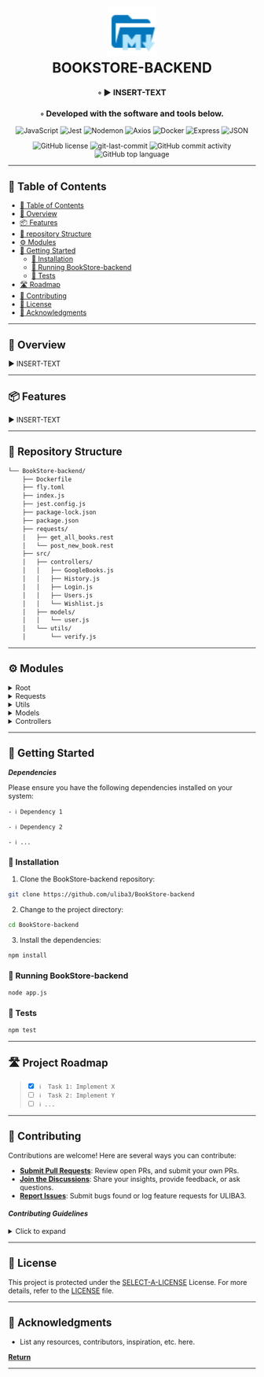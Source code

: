 <div align="center">
<h1 align="center">
<img src="https://raw.githubusercontent.com/PKief/vscode-material-icon-theme/ec559a9f6bfd399b82bb44393651661b08aaf7ba/icons/folder-markdown-open.svg" width="100" />
<br>BOOKSTORE-BACKEND</h1>
<h3>◦ ► INSERT-TEXT</h3>
<h3>◦ Developed with the software and tools below.</h3>

<p align="center">
<img src="https://img.shields.io/badge/JavaScript-F7DF1E.svg?style=flat&logo=JavaScript&logoColor=black" alt="JavaScript" />
<img src="https://img.shields.io/badge/Jest-C21325.svg?style=flat&logo=Jest&logoColor=white" alt="Jest" />
<img src="https://img.shields.io/badge/Nodemon-76D04B.svg?style=flat&logo=Nodemon&logoColor=white" alt="Nodemon" />
<img src="https://img.shields.io/badge/Axios-5A29E4.svg?style=flat&logo=Axios&logoColor=white" alt="Axios" />
<img src="https://img.shields.io/badge/Docker-2496ED.svg?style=flat&logo=Docker&logoColor=white" alt="Docker" />
<img src="https://img.shields.io/badge/Express-000000.svg?style=flat&logo=Express&logoColor=white" alt="Express" />
<img src="https://img.shields.io/badge/JSON-000000.svg?style=flat&logo=JSON&logoColor=white" alt="JSON" />
</p>
<img src="https://img.shields.io/github/license/uliba3/BookStore-backend?style=flat&color=5D6D7E" alt="GitHub license" />
<img src="https://img.shields.io/github/last-commit/uliba3/BookStore-backend?style=flat&color=5D6D7E" alt="git-last-commit" />
<img src="https://img.shields.io/github/commit-activity/m/uliba3/BookStore-backend?style=flat&color=5D6D7E" alt="GitHub commit activity" />
<img src="https://img.shields.io/github/languages/top/uliba3/BookStore-backend?style=flat&color=5D6D7E" alt="GitHub top language" />
</div>

---

## 📖 Table of Contents
- [📖 Table of Contents](#-table-of-contents)
- [📍 Overview](#-overview)
- [📦 Features](#-features)
- [📂 repository Structure](#-repository-structure)
- [⚙️ Modules](#modules)
- [🚀 Getting Started](#-getting-started)
    - [🔧 Installation](#-installation)
    - [🤖 Running BookStore-backend](#-running-BookStore-backend)
    - [🧪 Tests](#-tests)
- [🛣 Roadmap](#-roadmap)
- [🤝 Contributing](#-contributing)
- [📄 License](#-license)
- [👏 Acknowledgments](#-acknowledgments)

---


## 📍 Overview

► INSERT-TEXT

---

## 📦 Features

► INSERT-TEXT

---


## 📂 Repository Structure

```sh
└── BookStore-backend/
    ├── Dockerfile
    ├── fly.toml
    ├── index.js
    ├── jest.config.js
    ├── package-lock.json
    ├── package.json
    ├── requests/
    │   ├── get_all_books.rest
    │   └── post_new_book.rest
    ├── src/
    │   ├── controllers/
    │   │   ├── GoogleBooks.js
    │   │   ├── History.js
    │   │   ├── Login.js
    │   │   ├── Users.js
    │   │   └── Wishlist.js
    │   ├── models/
    │   │   └── user.js
    │   └── utils/
    │       └── verify.js

```

---


## ⚙️ Modules

<details closed><summary>Root</summary>

| File                                                                                         | Summary       |
| ---                                                                                          | ---           |
| [index.js](https://github.com/uliba3/BookStore-backend/blob/main/index.js)                   | ► INSERT-TEXT |
| [fly.toml](https://github.com/uliba3/BookStore-backend/blob/main/fly.toml)                   | ► INSERT-TEXT |
| [Dockerfile](https://github.com/uliba3/BookStore-backend/blob/main/Dockerfile)               | ► INSERT-TEXT |
| [package-lock.json](https://github.com/uliba3/BookStore-backend/blob/main/package-lock.json) | ► INSERT-TEXT |
| [jest.config.js](https://github.com/uliba3/BookStore-backend/blob/main/jest.config.js)       | ► INSERT-TEXT |
| [package.json](https://github.com/uliba3/BookStore-backend/blob/main/package.json)           | ► INSERT-TEXT |

</details>

<details closed><summary>Requests</summary>

| File                                                                                                    | Summary       |
| ---                                                                                                     | ---           |
| [post_new_book.rest](https://github.com/uliba3/BookStore-backend/blob/main/requests/post_new_book.rest) | ► INSERT-TEXT |
| [get_all_books.rest](https://github.com/uliba3/BookStore-backend/blob/main/requests/get_all_books.rest) | ► INSERT-TEXT |

</details>

<details closed><summary>Utils</summary>

| File                                                                                   | Summary       |
| ---                                                                                    | ---           |
| [verify.js](https://github.com/uliba3/BookStore-backend/blob/main/src/utils/verify.js) | ► INSERT-TEXT |

</details>

<details closed><summary>Models</summary>

| File                                                                                | Summary       |
| ---                                                                                 | ---           |
| [user.js](https://github.com/uliba3/BookStore-backend/blob/main/src/models/user.js) | ► INSERT-TEXT |

</details>

<details closed><summary>Controllers</summary>

| File                                                                                                   | Summary       |
| ---                                                                                                    | ---           |
| [Wishlist.js](https://github.com/uliba3/BookStore-backend/blob/main/src/controllers/Wishlist.js)       | ► INSERT-TEXT |
| [History.js](https://github.com/uliba3/BookStore-backend/blob/main/src/controllers/History.js)         | ► INSERT-TEXT |
| [GoogleBooks.js](https://github.com/uliba3/BookStore-backend/blob/main/src/controllers/GoogleBooks.js) | ► INSERT-TEXT |
| [Login.js](https://github.com/uliba3/BookStore-backend/blob/main/src/controllers/Login.js)             | ► INSERT-TEXT |
| [Users.js](https://github.com/uliba3/BookStore-backend/blob/main/src/controllers/Users.js)             | ► INSERT-TEXT |

</details>

---

## 🚀 Getting Started

***Dependencies***

Please ensure you have the following dependencies installed on your system:

`- ℹ️ Dependency 1`

`- ℹ️ Dependency 2`

`- ℹ️ ...`

### 🔧 Installation

1. Clone the BookStore-backend repository:
```sh
git clone https://github.com/uliba3/BookStore-backend
```

2. Change to the project directory:
```sh
cd BookStore-backend
```

3. Install the dependencies:
```sh
npm install
```

### 🤖 Running BookStore-backend

```sh
node app.js
```

### 🧪 Tests
```sh
npm test
```

---


## 🛣 Project Roadmap

> - [X] `ℹ️  Task 1: Implement X`
> - [ ] `ℹ️  Task 2: Implement Y`
> - [ ] `ℹ️ ...`


---

## 🤝 Contributing

Contributions are welcome! Here are several ways you can contribute:

- **[Submit Pull Requests](https://github.com/uliba3/BookStore-backend/blob/main/CONTRIBUTING.md)**: Review open PRs, and submit your own PRs.
- **[Join the Discussions](https://github.com/uliba3/BookStore-backend/discussions)**: Share your insights, provide feedback, or ask questions.
- **[Report Issues](https://github.com/uliba3/BookStore-backend/issues)**: Submit bugs found or log feature requests for ULIBA3.

#### *Contributing Guidelines*

<details closed>
<summary>Click to expand</summary>

1. **Fork the Repository**: Start by forking the project repository to your GitHub account.
2. **Clone Locally**: Clone the forked repository to your local machine using a Git client.
   ```sh
   git clone <your-forked-repo-url>
   ```
3. **Create a New Branch**: Always work on a new branch, giving it a descriptive name.
   ```sh
   git checkout -b new-feature-x
   ```
4. **Make Your Changes**: Develop and test your changes locally.
5. **Commit Your Changes**: Commit with a clear and concise message describing your updates.
   ```sh
   git commit -m 'Implemented new feature x.'
   ```
6. **Push to GitHub**: Push the changes to your forked repository.
   ```sh
   git push origin new-feature-x
   ```
7. **Submit a Pull Request**: Create a PR against the original project repository. Clearly describe the changes and their motivations.

Once your PR is reviewed and approved, it will be merged into the main branch.

</details>

---

## 📄 License


This project is protected under the [SELECT-A-LICENSE](https://choosealicense.com/licenses) License. For more details, refer to the [LICENSE](https://choosealicense.com/licenses/) file.

---

## 👏 Acknowledgments

- List any resources, contributors, inspiration, etc. here.

[**Return**](#Top)

---